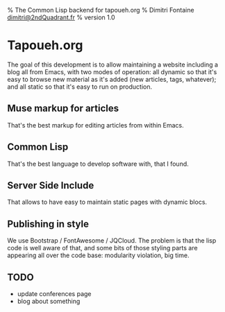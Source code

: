 % The Common Lisp backend for tapoueh.org
% Dimitri Fontaine <dimitri@2ndQuadrant.fr>
% version 1.0

# Tapoueh.org

The goal of this development is to allow maintaining a website including a
blog all from Emacs, with two modes of operation: all dynamic so that it's
easy to browse new material as it's added (new articles, tags, whatever);
and all static so that it's easy to run on production.

## Muse markup for articles

That's the best markup for editing articles from within Emacs.

## Common Lisp

That's the best language to develop software with, that I found.

## Server Side Include

That allows to have easy to maintain static pages with dynamic blocs.

## Publishing in style

We use Bootstrap / FontAwesome / JQCloud. The problem is that the lisp code
is well aware of that, and some bits of those styling parts are appearing
all over the code base: modularity violation, big time.

## TODO

  - update conferences page
  - blog about something
